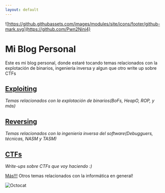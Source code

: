```yaml
---
layout: default
---
```


![https://github.githubassets.com/images/modules/site/icons/footer/github-mark.svg](https://github.com/Pwn2Ninj4)
# Mi Blog Personal

Este es mi blog personal, donde estaré tocando temas relacionados con la explotación de binarios, ingeniería inversa y algun que otro write up sobre CTFs

## [Exploiting](./exploiting.html)
_Temas relacionados con la explotación de binarios(BoFs, HeapO, ROP, y más)_

## [Reversing](./reversing.html)
_Temas relacionados con la ingeniería inversa del software(Debugguers, técnicas, NASM y TASM)_

## [CTFs](./CTFs.html)
_Write-ups sobre CTFs que voy haciendo :)_

[Más!!!](./random_posts.html)
Otros temas relacionados con la informática en general!

![Octocat](https://github.githubassets.com/images/icons/emoji/octocat.png)
